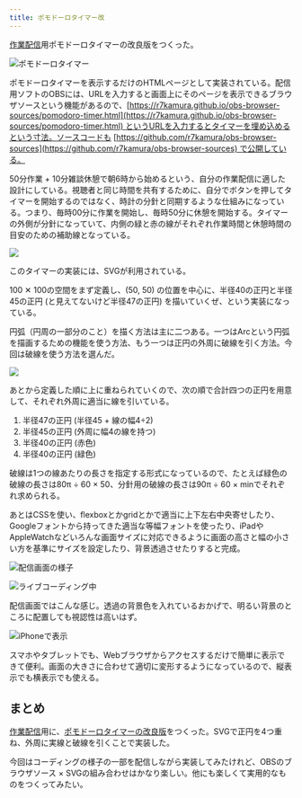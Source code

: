```yaml
---
title: ポモドーロタイマー改
---
```

[作業配信](https://www.youtube.com/c/r7kamura)用ポモドーロタイマーの改良版をつくった。

![](https://lh5.googleusercontent.com/c8UmwP11z1FBYmdGf0Ct4oFekYzFUEgGlgqkfnRa6GPwOsEVRkHK2M68gxGIneJzH97GgQIR28l4CDJ8mewAyIMSp14zwR8SjgIU1y6RQU0cTrjsiOflR7G6V6x0J47geVuoUvkcHrkPq57UU7_a-Stue50YRe6frx2Dwdbf5pvv0m1qqe4KbPOlmmTsLg "ポモドーロタイマー")

ポモドーロタイマーを表示するだけのHTMLページとして実装されている。配信用ソフトのOBSには、URLを入力すると画面上にそのページを表示できるブラウザソースという機能があるので、[https://r7kamura.github.io/obs-browser-sources/pomodoro-timer.html](https://r7kamura.github.io/obs-browser-sources/pomodoro-timer.html) というURLを入力するとタイマーを埋め込めるという寸法。ソースコードも [https://github.com/r7kamura/obs-browser-sources](https://github.com/r7kamura/obs-browser-sources) で公開している。

50分作業 + 10分雑談休憩で朝6時から始めるという、自分の作業配信に適した設計にしている。視聴者と同じ時間を共有するために、自分でボタンを押してタイマーを開始するのではなく、時計の分針と同期するような仕組みになっている。つまり、毎時00分に作業を開始し、毎時50分に休憩を開始する。タイマーの外側が分針になっていて、内側の緑と赤の線がそれぞれ作業時間と休憩時間の目安のための補助線となっている。

![](https://lh5.googleusercontent.com/QbDPQ8v0dIQ0n3rAKcKhGCjVljUA4_NV7U82LLyMEoCbMt8NHGtgC8ilaNxxLJW9sLm5d-Tt1I6V1o5Tdfh2GkwMXv7QmgMX8dMrmppH39T423eCddgPObD5OVqFxpm_GIHeY_F9XQc8BQyUCHGUP_-JjoI-HF3iSpQAriF15-FXS7z1G3QaPu_wbCwI6Q)

このタイマーの実装には、SVGが利用されている。

100 ✕ 100の空間をまず定義し、(50, 50) の位置を中心に、半径40の正円と半径45の正円 (と見えてないけど半径47の正円) を描いていくぜ、という実装になっている。

円弧（円周の一部分のこと）を描く方法は主に二つある。一つはArcという円弧を描画するための機能を使う方法、もう一つは正円の外周に破線を引く方法。今回は破線を使う方法を選んだ。

![](https://lh3.googleusercontent.com/Wu34MqboftSvcbRwMMddtdKSd7ZczbpdgLk27Ruvor4p3t4Hsd8v7fhr-RJrUArXTg3uIApRhrRv2x0QVHQFHGIYvvawk6M1PGWt68jJdinn65sqfKqHhr1patuv1XExnHtQNb9OKHF8qySog9rmXhAD5ewC7dzkXw0ffgCm30ZsdnQ1wXllDILTL6RhCw)

あとから定義した順に上に重ねられていくので、次の順で合計四つの正円を用意して、それぞれ外周に適当に線を引いている。

1.  半径47の正円 (半径45 + 線の幅4÷2)
2.  半径45の正円 (外周に幅4の線を持つ)
3.  半径40の正円 (赤色)
4.  半径40の正円 (緑色)

破線は1つの線あたりの長さを指定する形式になっているので、たとえば緑色の破線の長さは80π ÷ 60 × 50、分針用の破線の長さは90π ÷ 60 × minでそれぞれ求められる。

あとはCSSを使い、flexboxとかgridとかで適当に上下左右中央寄せしたり、Googleフォントから持ってきた適当な等幅フォントを使ったり、iPadやAppleWatchなどいろんな画面サイズに対応できるように画面の高さと幅の小さい方を基準にサイズを設定したり、背景透過させたりすると完成。

![](https://lh3.googleusercontent.com/qzEft2P6RcR1HHcDsE5o9OHpws4M7HznY6lEZe3r9_acdV3BIN3NIUSixuiwu1nrZkQ4lCLCX6k9Klp8ArVA1SYV7UOFkHxGx0OWyl85hRQ6qFXbpENSsT6eqLFHlr72pTlxJm5az-QMlEWh_qZFa_nx3wkIgcKkGhrstk_W3h44CDQZ_EgXlfapf-mEow "配信画面の様子")

![](https://lh3.googleusercontent.com/KnKOUlMYKhBew9Xp_9Z6b1AxnCTI0hzLKgagt4ta7DzPQ8o1jeI4Mhe5xc1LO0_p0eNMHy58tQaHWt436KV64qRFOo6dm1-2Pa_4_lykaQJftpy8mIH5psaI6-iOMkgSsFs03uyAzuWnCklVU8Y6GtDFMjRGpS24lx_k3Le_shhP3iAhKIDgLGN8YMEK8g "ライブコーディング中")

配信画面ではこんな感じ。透過の背景色を入れているおかげで、明るい背景のところに配置しても視認性は高いはず。

![](https://lh5.googleusercontent.com/Na47yALdwixc5zNWmuLTvqZvWb8aSUvPumVi3AKtbHF73PkvFOEvYPQRU9UEeCEdY_lSYXa6SbSmBgrnoq_Ssz_AZ-N7WHrb8c8LJEatMRNHPPYYtv7jYgzgcG0MwV_ZwC8qP46hN5oMXqu6hTb1S9ys8dha8OB74oknCx1vrmal13Mp0vDV5QDAisG9eg "iPhoneで表示")

スマホやタブレットでも、Webブラウザからアクセスするだけで簡単に表示できて便利。画面の大きさに合わせて適切に変形するようになっているので、縦表示でも横表示でも使える。

まとめ
---

[作業配信](https://www.youtube.com/c/r7kamura)用に、[ポモドーロタイマーの改良版](https://github.com/r7kamura/obs-browser-sources)をつくった。SVGで正円を4つ重ね、外周に実線と破線を引くことで実装した。

今回はコーディングの様子の一部を配信しながら実装してみたけれど、OBSのブラウザソース × SVGの組み合わせはかなり楽しい。他にも楽しくて実用的なものをつくってみたい。
